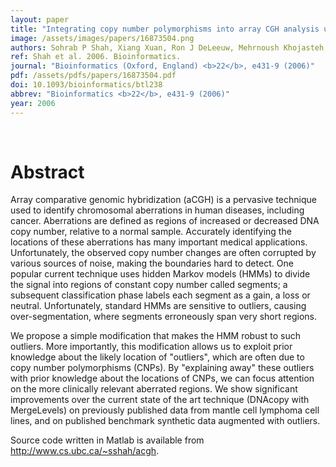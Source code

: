 ```yaml
---
layout: paper
title: "Integrating copy number polymorphisms into array CGH analysis using a robust HMM."
image: /assets/images/papers/16873504.png
authors: Sohrab P Shah, Xiang Xuan, Ron J DeLeeuw, Mehrnoush Khojasteh, Wan L Lam, Raymond Ng, Kevin P Murphy
ref: Shah et al. 2006. Bioinformatics.
journal: "Bioinformatics (Oxford, England) <b>22</b>, e431-9 (2006)"
pdf: /assets/pdfs/papers/16873504.pdf
doi: 10.1093/bioinformatics/btl238
abbrev: "Bioinformatics <b>22</b>, e431-9 (2006)"
year: 2006
---
```


<br />
<div data-badge-popover="right" data-badge-type="donut" data-pmid="16873504" data-hide-no-mentions="true" class="altmetric-embed"></div>

# Abstract

Array comparative genomic hybridization (aCGH) is a pervasive technique used to identify chromosomal aberrations in human diseases, including cancer. Aberrations are defined as regions of increased or decreased DNA copy number, relative to a normal sample. Accurately identifying the locations of these aberrations has many important medical applications. Unfortunately, the observed copy number changes are often corrupted by various sources of noise, making the boundaries hard to detect. One popular current technique uses hidden Markov models (HMMs) to divide the signal into regions of constant copy number called segments; a subsequent classification phase labels each segment as a gain, a loss or neutral. Unfortunately, standard HMMs are sensitive to outliers, causing over-segmentation, where segments erroneously span very short regions.

We propose a simple modification that makes the HMM robust to such outliers. More importantly, this modification allows us to exploit prior knowledge about the likely location of "outliers", which are often due to copy number polymorphisms (CNPs). By "explaining away" these outliers with prior knowledge about the locations of CNPs, we can focus attention on the more clinically relevant aberrated regions. We show significant improvements over the current state of the art technique (DNAcopy with MergeLevels) on previously published data from mantle cell lymphoma cell lines, and on published benchmark synthetic data augmented with outliers.

Source code written in Matlab is available from http://www.cs.ubc.ca/~sshah/acgh.

